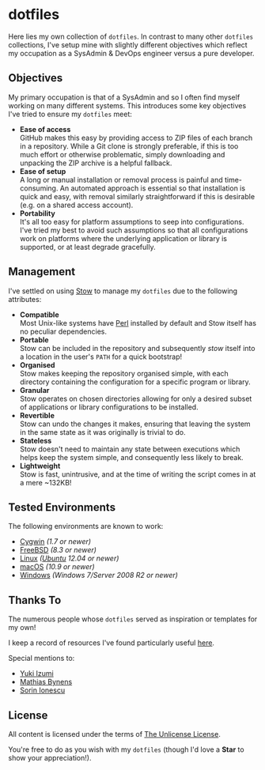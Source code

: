 dotfiles
========

Here lies my own collection of `dotfiles`. In contrast to many other `dotfiles` collections, I've setup mine with slightly different objectives which reflect my occupation as a SysAdmin & DevOps engineer versus a pure developer.

Objectives
----------

My primary occupation is that of a SysAdmin and so I often find myself working on many different systems. This introduces some key objectives I've tried to ensure my `dotfiles` meet:

* **Ease of access**  
  GitHub makes this easy by providing access to ZIP files of each branch in a repository. While a Git clone is strongly preferable, if this is too much effort or otherwise problematic, simply downloading and unpacking the ZIP archive is a helpful fallback.
* **Ease of setup**  
  A long or manual installation or removal process is painful and time-consuming. An automated approach is essential so that installation is quick and easy, with removal similarly straightforward if this is desirable (e.g. on a shared access account).
* **Portability**  
  It's all too easy for platform assumptions to seep into configurations. I've tried my best to avoid such assumptions so that all configurations work on platforms where the underlying application or library is supported, or at least degrade gracefully.

Management
----------

I've settled on using [Stow](https://www.gnu.org/software/stow/) to manage my `dotfiles` due to the following attributes:

* **Compatible**  
  Most Unix-like systems have [Perl](https://www.perl.org/) installed by default and Stow itself has no peculiar dependencies.
* **Portable**  
  Stow can be included in the repository and subsequently *stow* itself into a location in the user's `PATH` for a quick bootstrap!
* **Organised**  
  Stow makes keeping the repository organised simple, with each directory containing the configuration for a specific program or library.
* **Granular**  
  Stow operates on chosen directories allowing for only a desired subset of applications or library configurations to be installed.
* **Revertible**  
  Stow can undo the changes it makes, ensuring that leaving the system in the same state as it was originally is trivial to do.
* **Stateless**  
  Stow doesn't need to maintain any state between executions which helps keep the system simple, and consequently less likely to break.
* **Lightweight**  
  Stow is fast, unintrusive, and at the time of writing the script comes in at a mere ~132KB!

Tested Environments
-------------------

The following environments are known to work:

 * [Cygwin](https://www.cygwin.com/) *(1.7 or newer)*
 * [FreeBSD](https://www.freebsd.org/) *(8.3 or newer)*
 * [Linux](https://www.kernel.org/) *([Ubuntu](http://www.ubuntu.com/) 12.04 or newer)*
 * [macOS](https://www.apple.com/au/macos/) *(10.9 or newer)*
 * [Windows](https://www.microsoft.com/windows/) *(Windows 7/Server 2008 R2 or newer)*

Thanks To
---------

The numerous people whose `dotfiles` served as inspiration or templates for my own!

I keep a record of resources I've found particularly useful [here](POSTERITY.md).

Special mentions to:

* [Yuki Izumi](https://github.com/kivikakk)
* [Mathias Bynens](https://github.com/mathiasbynens)
* [Sorin Ionescu](https://github.com/sorin-ionescu)

License
-------

All content is licensed under the terms of [The Unlicense License](LICENSE).

You're free to do as you wish with my `dotfiles` (though I'd love a **Star** to show your appreciation!).

